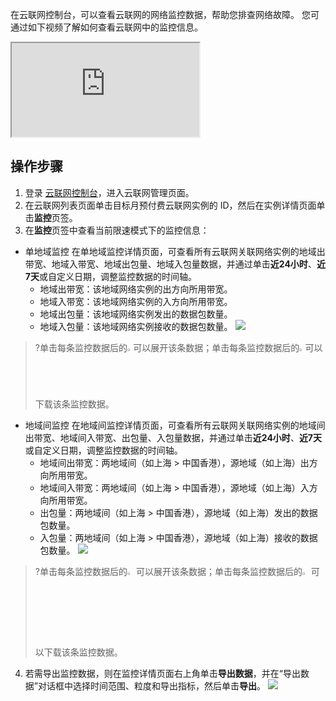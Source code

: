 在云联网控制台，可以查看云联网的网络监控数据，帮助您排查网络故障。
您可通过如下视频了解如何查看云联网中的监控信息。
<div class="doc-video-mod"><iframe src="https://cloud.tencent.com/edu/learning/quick-play/2685-52055?source=gw.doc.media&withPoster=1&notip=1"></iframe></div>

## 操作步骤
1. 登录 [云联网控制台](https://console.cloud.tencent.com/vpc/ccn)，进入云联网管理页面。
2. 在云联网列表页面单击目标月预付费云联网实例的 ID，然后在实例详情页面单击**监控**页签。
3. 在**监控**页签中查看当前限速模式下的监控信息：
  - 单地域监控
  在单地域监控详情页面，可查看所有云联网关联网络实例的地域出带宽、地域入带宽、地域出包量、地域入包量数据，并通过单击**近24小时**、**近7天**或自定义日期，调整监控数据的时间轴。
    - 地域出带宽：该地域网络实例的出方向所用带宽。
    - 地域入带宽：该地域网络实例的入方向所用带宽。
    - 地域出包量：该地域网络实例发出的数据包数量。
    - 地域入包量：该地域网络实例接收的数据包数量。
![](https://qcloudimg.tencent-cloud.cn/raw/d75c642dedfb12a06ad8ab25c30dddd8.png)
>?单击每条监控数据后的<img src="https://main.qcloudimg.com/raw/58861f008a814f64adb91130767f684d.png" width="2%">可以展开该条数据；单击每条监控数据后的<img src="https://main.qcloudimg.com/raw/592e164589b53ed1205fbc9e5844e487.png" width="2%">可以下载该条监控数据。
  - 地域间监控
  在地域间监控详情页面，可查看所有云联网关联网络实例的地域间出带宽、地域间入带宽、出包量、入包量数据，并通过单击**近24小时**、**近7天**或自定义日期，调整监控数据的时间轴。
    - 地域间出带宽：两地域间（如上海 > 中国香港），源地域（如上海）出方向所用带宽。
    - 地域间入带宽：两地域间（如上海 > 中国香港），源地域（如上海）入方向所用带宽。
    - 出包量：两地域间（如上海 > 中国香港），源地域（如上海）发出的数据包数量。
    - 入包量：两地域间（如上海 > 中国香港），源地域（如上海）接收的数据包数量。
![](https://main.qcloudimg.com/raw/25b095acfad29cceda2bec581f7a9bf6.png)
>?单击每条监控数据后的<img src="https://main.qcloudimg.com/raw/58861f008a814f64adb91130767f684d.png" width="3%">可以展开该条数据；单击每条监控数据后的<img src="https://main.qcloudimg.com/raw/592e164589b53ed1205fbc9e5844e487.png" width="3%">可以下载该条监控数据。
4. 若需导出监控数据，则在监控详情页面右上角单击**导出数据**，并在“导出数据”对话框中选择时间范围、粒度和导出指标，然后单击**导出**。
![](https://main.qcloudimg.com/raw/58a8ad00682acaca77fdd305b8781e66.png)
